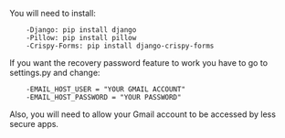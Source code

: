 You will need to install:
	
	    -Django: pip install django
	    -Pillow: pip install pillow
	    -Crispy-Forms: pip install django-crispy-forms
	
	
If you want the recovery password feature to work you have to go to settings.py and change:
	
		-EMAIL_HOST_USER = "YOUR GMAIL ACCOUNT"
		-EMAIL_HOST_PASSWORD = "YOUR PASSWORD"
	
Also, you will need to allow your Gmail account to be accessed by less secure apps.
